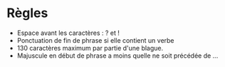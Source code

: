 # Règles

- Espace avant les caractères : ? et !
- Ponctuation de fin de phrase si elle contient un verbe
- 130 caractères maximum par partie d'une blague.
- Majuscule en début de phrase a moins quelle ne soit précédée de ...
